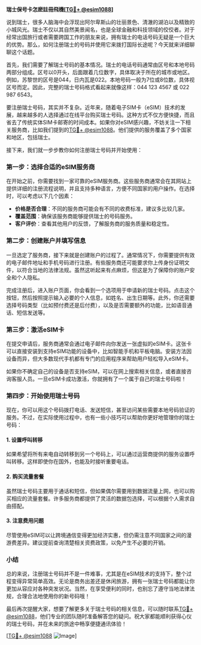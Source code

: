 **瑞士保号卡怎麽註冊飛機[[TG💪+ @esim1088](https://t.me/s/esim1088)]**

说到瑞士，很多人脑海中会浮现出阿尔卑斯山的壮丽景色、清澈的湖泊以及精致的小城风光。瑞士不仅以其自然美景闻名，也是全球金融和科技领域的佼佼者。对于经常出国旅行或者需要跨国工作的朋友来说，拥有瑞士的电话号码无疑是一个巨大的优势。那么，如何注册瑞士的号码并使用它来拨打国际长途呢？今天就来详细聊聊这个话题。

首先，我们需要了解瑞士号码的基本情况。瑞士的电话号码通常由区号和本地号码两部分组成。区号以0开头，后面跟着几位数字，具体取决于所在的城市或地区。例如，苏黎世的区号是044，日内瓦是022。本地号码一般为7位或8位数，具体视区号而定。因此，完整的瑞士号码格式看起来就像这样：044 123 4567 或 022 987 6543。

要注册瑞士号码，其实并不复杂。近年来，随着电子SIM卡（eSIM）技术的发展，越来越多的人选择通过在线平台购买瑞士号码。这种方式不仅方便快捷，而且省去了传统实体SIM卡邮寄的时间成本。如果你对eSIM感兴趣，不妨关注一下相关服务商，比如我们提到的[TG💪+ @esim1088](https://t.me/s/esim1088)。他们提供的服务覆盖了多个国家和地区，包括瑞士。

接下来，我们就一步步教你如何注册瑞士号码并开始使用：

### 第一步：选择合适的eSIM服务商

在开始之前，你需要找到一家可靠的eSIM服务商。这些服务商通常会在其网站上提供详细的注册流程说明，并且支持多种语言，方便不同国家的用户操作。在选择时，可以考虑以下几个因素：
- **价格是否合理**：不同的服务商可能会有不同的收费标准，建议多比较几家。
- **覆盖范围**：确保该服务商能够提供瑞士的号码服务。
- **客户评价**：查看其他用户的反馈，了解服务商的服务质量和稳定性。

### 第二步：创建账户并填写信息

一旦选定了服务商，接下来就是创建账户的过程了。通常情况下，你需要提供有效的电子邮件地址和手机号码进行注册。有些服务商还可能要求你上传身份证明文件，以符合当地的法律法规。虽然这听起来有点麻烦，但这是为了保障你的账户安全和个人隐私。

完成注册后，进入账户页面，你会看到一个选项用于申请新的瑞士号码。点击这个按钮，然后按照提示输入必要的个人信息，如姓名、出生日期等。此外，你还需要选择号码类型（比如预付费还是后付费），以及是否需要额外的功能，比如语音通话、短信发送等。

### 第三步：激活eSIM卡

在提交申请后，服务商通常会通过电子邮件向你发送一张虚拟的eSIM卡。这张卡可以直接安装到支持eSIM功能的设备中，比如智能手机和平板电脑。安装方法因设备而异，但大多数现代手机都有专门的应用程序来帮助用户轻松导入eSIM卡。

如果你不确定自己的设备是否支持eSIM，可以在网上搜索相关信息，或者直接咨询客服人员。一旦eSIM卡成功激活，你就拥有了一个属于自己的瑞士号码啦！

### 第四步：开始使用瑞士号码

现在，你可以用这个号码拨打电话、发送短信，甚至访问某些需要本地号码验证的服务。不过，在实际使用过程中，也有一些小技巧可以帮助你更好地管理你的瑞士号码：

#### 1. 设置呼叫转移
如果希望将所有来电自动转移到另一个号码上，可以通过运营商提供的服务设置呼叫转移。这样即使你在国外，也能及时接听重要电话。

#### 2. 购买流量套餐
虽然瑞士号码主要用于通话和短信，但如果偶尔需要用到数据流量上网，也可以购买相应的流量套餐。许多服务商都提供了灵活的数据包选择，可以根据个人需求自由搭配。

#### 3. 注意费用问题
尽管使用eSIM可以让跨境通信变得更加经济实惠，但仍需注意不同国家之间的漫游费差异。建议提前查询清楚相关资费政策，以免产生不必要的开销。

### 小结

总的来说，注册瑞士号码并不是一件难事，尤其是在eSIM技术的支持下，整个过程变得异常简单高效。无论是商务出差还是休闲旅游，拥有一张瑞士号码都能让你更加从容应对各种突发状况。当然，在享受便利的同时，也别忘了遵守当地法律法规，合理合法地使用你的新号码哦！

最后再次提醒大家，想要了解更多关于瑞士号码的相关信息，可以随时联系[TG💪+ @esim1088](https://t.me/s/esim1088)，他们专业的团队随时准备解答您的疑问。祝大家都能顺利获得心仪的瑞士号码，并在未来的旅途中畅享便捷通讯体验！

[[TG💪+ @esim1088](https://t.me/s/esim1088) ![Image](https://i.postimg.cc/4NQfJmqS/Snipaste-2025-05-13-00-14-12.png)]